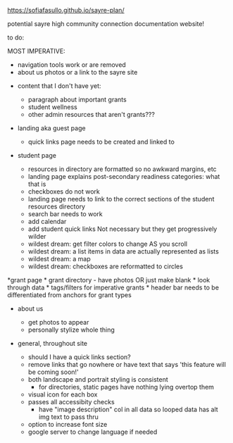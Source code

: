 https://sofiafasullo.github.io/sayre-plan/



potential sayre high community connection documentation website!

to do:

MOST IMPERATIVE:
- navigation tools work or are removed
- about us photos or a link to the sayre site

* content that I don't have yet:
    * paragraph about important grants
    * student wellness
    * other admin resources that aren't grants???

* landing aka guest page 
    * quick links page needs to be created and linked to

* student page
    * resources in directory are formatted so no awkward margins, etc
    * landing page explains post-secondary readiness categories: what that is
    * checkboxes do not work
    * landing page needs to link to the correct sections of the student resources directory
    * search bar needs to work
    * add calendar
    * add student quick links
    Not necessary but they get progressively wilder
    * wildest dream: get filter colors to change AS you scroll
    * wildest dream: a list items in data are actually represented as lists
    * wildest dream: a map
    * wildest dream: checkboxes are reformatted to circles
    
*grant page
    * grant directory - have photos OR just make blank
    * look through data
    * tags/filters for imperative grants
    * header bar needs to be differentiated from anchors for grant types

* about us 
   * get photos to appear
   * personally stylize whole thing 

* general, throughout site
    * should I have a quick links section?
    * remove links that go nowhere or have text that says 'this feature will be coming soon!'
    * both landscape and portrait styling is consistent
        * for directories, static pages have nothing lying overtop them
    * visual icon for each box
    * passes all accessibity checks
        * have "image description" col in all data so looped data has alt img text to pass thru
    * option to increase font size
    * google server to change language if needed

